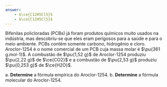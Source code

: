 ```yaml
---
answer:
    - $\ce{C12H5Cl5}$
    - $\ce{C12H5Cl5}$
---
```


Bifenilas policloradas (PCBs) já foram produtos químicos muito usados na indústria, mas descobriu-se que eles eram perigosos para a saúde e para o meio ambiente. PCBs contêm somente carbono, hidrogênio e cloro. Aroclor-1254 é o nome comercial de um PCB cuja massa molar é $\pu{361 g.mol-1}$. A combustão de $\pu{1,52 g}$ de Aroclor-1254 produziu $\pu{2,22 g}$ de $\ce{CO2}$ e a combustão de $\pu{2,53 g}$ produziu $\pu{0,253 g}$ de $\ce{H2O}$.

a. **Determine** a fórmula empírica do Aroclor-1254.
b. **Determine** a fórmula molecular do Aroclor-1254.
